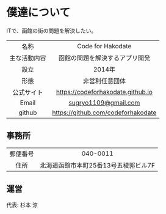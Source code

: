 # 僕達について

ITで、函館の街の問題を解決したい。

|             |                                   |
|:-----------:|:---------------------------------:|
|名称         |Code for Hakodate                  |
|主な活動内容 |函館の問題を解決するアプリ開発     |
|設立         |2014年                             |
|形態         |非営利任意団体                     |
|公式サイト   |https://codeforhakodate.github.io  |
|Email        |sugryo1109@gmail.com               |
|github       |https://github.com/codeforhakodate |

## 事務所
|        |                                    |
|:------:|:----------------------------------:|
|郵便番号|040-0011                            |
|住所    |北海道函館市本町25番13号五稜郭ビル7F|

## 運営
代表: 杉本 涼
